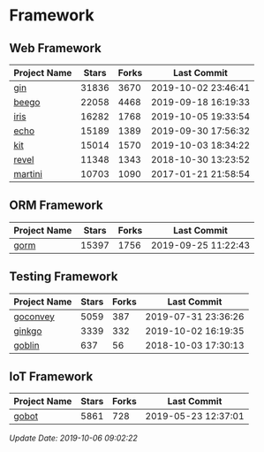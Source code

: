 # Framework

## Web Framework

| Project Name | Stars | Forks | Last Commit |
| ------------ | ----- | ----- | ----------- |
| [gin](https://github.com/gin-gonic/gin) | 31836 | 3670 | 2019-10-02 23:46:41 |
| [beego](https://github.com/astaxie/beego) | 22058 | 4468 | 2019-09-18 16:19:33 |
| [iris](https://github.com/kataras/iris) | 16282 | 1768 | 2019-10-05 19:33:54 |
| [echo](https://github.com/labstack/echo) | 15189 | 1389 | 2019-09-30 17:56:32 |
| [kit](https://github.com/go-kit/kit) | 15014 | 1570 | 2019-10-03 18:34:22 |
| [revel](https://github.com/revel/revel) | 11348 | 1343 | 2018-10-30 13:23:52 |
| [martini](https://github.com/go-martini/martini) | 10703 | 1090 | 2017-01-21 21:58:54 |

## ORM Framework

| Project Name | Stars | Forks | Last Commit |
| ------------ | ----- | ----- | ----------- |
| [gorm](https://github.com/jinzhu/gorm) | 15397 | 1756 | 2019-09-25 11:22:43 |

## Testing Framework

| Project Name | Stars | Forks | Last Commit |
| ------------ | ----- | ----- | ----------- |
| [goconvey](https://github.com/smartystreets/goconvey) | 5059 | 387 | 2019-07-31 23:36:26 |
| [ginkgo](https://github.com/onsi/ginkgo) | 3339 | 332 | 2019-10-02 16:19:35 |
| [goblin](https://github.com/franela/goblin) | 637 | 56 | 2018-10-03 17:30:13 |

## IoT Framework

| Project Name | Stars | Forks | Last Commit |
| ------------ | ----- | ----- | ----------- |
| [gobot](https://github.com/hybridgroup/gobot) | 5861 | 728 | 2019-05-23 12:37:01 |

*Update Date: 2019-10-06 09:02:22*